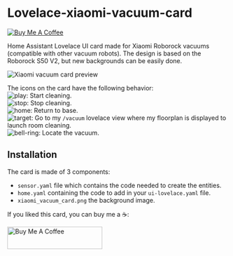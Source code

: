# Lovelace-xiaomi-vacuum-card
[![Buy Me A Coffee][buymeacoffee-image]][buymeacoffee-url]

Home Assistant Lovelace UI card made for Xiaomi Roborock vacuums (compatible with other vacuum robots).
The design is based on the Roborock S50 V2, but new backgrounds can be easily done.

![Xiaomi vacuum card preview](https://user-images.githubusercontent.com/16242137/88160973-aef3a400-cc0f-11ea-905b-b50c21d14ef0.PNG)

The icons on the card have the following behavior:\
![play](https://user-images.githubusercontent.com/16242137/88162994-54a81280-cc12-11ea-88cc-619d1808a6c6.png): Start cleaning.\
![stop](https://user-images.githubusercontent.com/16242137/88162928-40fcac00-cc12-11ea-89c9-0b013802eab6.png): Stop cleaning.\
![home](https://user-images.githubusercontent.com/16242137/88163120-7d300c80-cc12-11ea-8af6-cc8348690230.png): Return to base.\
![target](https://user-images.githubusercontent.com/16242137/88163189-95a02700-cc12-11ea-8fb3-8ade5e0c755a.png): Go to my `/vacuum` lovelace view where my floorplan is displayed to launch room cleaning.\
![bell-ring](https://user-images.githubusercontent.com/16242137/88163532-18c17d00-cc13-11ea-85b4-6dcf6550941f.png): Locate the vacuum.


## Installation

The card is made of 3 components:
- `sensor.yaml` file which contains the code needed to create the entities.
- `home.yaml` containing the code to add in your `ui-lovelace.yaml` file.
- `xiaomi_vacuum_card.png` the background image.

If you liked this card, you can buy me a ☕️:

<a href="https://www.buymeacoffee.com/gagooga" target="_blank"><img src="https://cdn.buymeacoffee.com/buttons/default-orange.png" alt="Buy Me A Coffee" style="height: 51px !important;width: 217px !important;" ></a>

[buymeacoffee-url]: https://www.buymeacoffee.com/gagooga
[buymeacoffee-image]: https://img.shields.io/badge/support-buymeacoffee-222222.svg?style=flat-square
